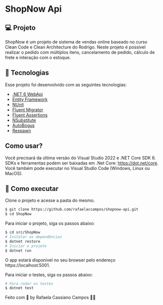 <p align="center">
  <h1>ShopNow Api</h1>
</p>

## 💻 Projeto
  ShopNow é um projeto de sistema de vendas online baseado no curso Clean Code e Clean Architecture do Rodrigo. 
  Neste projeto é possível realizar o pedido com múltiplos itens, cancelamento de pedido, cálculo de frete e interação com o estoque.  
## 🧪 Tecnologias

Esse projeto foi desenvolvido com as seguintes tecnologias:

- [.NET 6 WebApi](https://learn.microsoft.com/pt-br/dotnet/core/whats-new/dotnet-6)
- [Entity Framework](https://learn.microsoft.com/pt-br/ef/)
- [NUnit](https://nunit.org/)
- [Fluent Migrator](https://fluentmigrator.github.io/)
- [Fluent Assertions](https://fluentassertions.com/)
- [NSubstitute](https://nsubstitute.github.io/)
- [AutoBogus](https://github.com/nickdodd79/AutoBogus)
- [Respawn](https://github.com/jbogard/Respawn)

## Como usar?

  Você precisará da última versão do Visual Studio 2022 e .NET Core SDK 6.
  SDKs e ferramentas podem ser baixadas em .Net Core: https://dot.net/core.
  Você também pode executar no Visual Studio Code (Windows, Linux ou MacOS).

## 🚀 Como executar

Clone o projeto e acesse a pasta do mesmo.

```bash
$ git clone https://github.com/rafaelaccampos/shopnow-api.git
$ cd ShopNow
```
Para iniciar o projeto, siga os passos abaixo:
```bash
$ cd src/ShopNow
# Instalar as dependências
$ dotnet restore
# Iniciar o projeto
$ dotnet run 
```
O app estará disponível no seu browser pelo endereço https://localhost:5001.

Para iniciar o testes, siga os passos abaixo:
```bash
# Para rodar os testes
$ dotnet test
```

Feito com 💜 by Rafaela Cassiano Campos 👋🏻